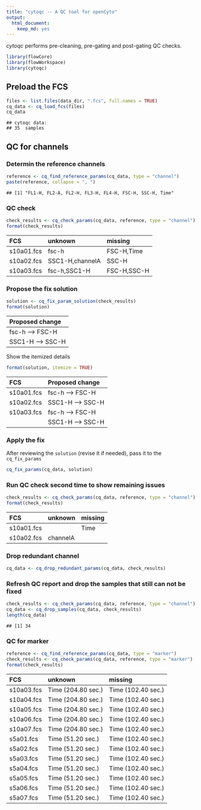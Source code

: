 ```yaml
---
title: "cytoqc -- A QC tool for openCyto"
output:
  html_document: 
    keep_md: yes
---
```


*cytoqc* performs pre-cleaning, pre-gating and post-gating QC checks.





```r
library(flowCore)
library(flowWorkspace)
library(cytoqc)
```



## Preload the FCS


```r
files <- list.files(data_dir, ".fcs", full.names = TRUE)
cq_data <- cq_load_fcs(files)
cq_data
```

```
## cytoqc data: 
## 35  samples
```


## QC for channels

### Determin the reference channels


```r
reference <- cq_find_reference_params(cq_data, type = "channel")
paste(reference, collapse = ", ")
```

```
## [1] "FL1-H, FL2-A, FL2-H, FL3-H, FL4-H, FSC-H, SSC-H, Time"
```

### QC check

```r
check_results <- cq_check_params(cq_data, reference, type = "channel")
format(check_results)
```

<table class="table" style="margin-left: auto; margin-right: auto;">
 <thead>
  <tr>
   <th style="text-align:left;"> FCS </th>
   <th style="text-align:left;"> unknown </th>
   <th style="text-align:left;"> missing </th>
  </tr>
 </thead>
<tbody>
  <tr>
   <td style="text-align:left;"> s10a01.fcs </td>
   <td style="text-align:left;"> fsc-h </td>
   <td style="text-align:left;"> FSC-H,Time </td>
  </tr>
  <tr>
   <td style="text-align:left;"> s10a02.fcs </td>
   <td style="text-align:left;"> SSC1-H,channelA </td>
   <td style="text-align:left;"> SSC-H </td>
  </tr>
  <tr>
   <td style="text-align:left;"> s10a03.fcs </td>
   <td style="text-align:left;"> fsc-h,SSC1-H </td>
   <td style="text-align:left;"> FSC-H,SSC-H </td>
  </tr>
</tbody>
</table>


### Propose the fix solution 

```r
solution <- cq_fix_param_solution(check_results) 
format(solution)
```

<table class="table" style="margin-left: auto; margin-right: auto;">
 <thead>
  <tr>
   <th style="text-align:left;"> Proposed change </th>
  </tr>
 </thead>
<tbody>
  <tr>
   <td style="text-align:left;"> fsc-h --&gt; FSC-H </td>
  </tr>
  <tr>
   <td style="text-align:left;"> SSC1-H --&gt; SSC-H </td>
  </tr>
</tbody>
</table>

Show the itemized details

```r
format(solution, itemize = TRUE)
```

<table class="table" style="margin-left: auto; margin-right: auto;">
 <thead>
  <tr>
   <th style="text-align:left;"> FCS </th>
   <th style="text-align:left;"> Proposed change </th>
  </tr>
 </thead>
<tbody>
  <tr>
   <td style="text-align:left;"> s10a01.fcs </td>
   <td style="text-align:left;"> fsc-h --&gt; FSC-H </td>
  </tr>
  <tr>
   <td style="text-align:left;"> s10a02.fcs </td>
   <td style="text-align:left;"> SSC1-H --&gt; SSC-H </td>
  </tr>
  <tr>
   <td style="text-align:left;vertical-align: top !important;" rowspan="2"> s10a03.fcs </td>
   <td style="text-align:left;"> fsc-h --&gt; FSC-H </td>
  </tr>
  <tr>
   
   <td style="text-align:left;"> SSC1-H --&gt; SSC-H </td>
  </tr>
</tbody>
</table>


### Apply the fix
After reviewing the `solution` (revise it if needed), pass it to the `cq_fix_params`

```r
cq_fix_params(cq_data, solution)
```
### Run QC check second time to show remaining issues

```r
check_results <- cq_check_params(cq_data, reference, type = "channel")
format(check_results)
```

<table class="table" style="margin-left: auto; margin-right: auto;">
 <thead>
  <tr>
   <th style="text-align:left;"> FCS </th>
   <th style="text-align:left;"> unknown </th>
   <th style="text-align:left;"> missing </th>
  </tr>
 </thead>
<tbody>
  <tr>
   <td style="text-align:left;"> s10a01.fcs </td>
   <td style="text-align:left;">  </td>
   <td style="text-align:left;"> Time </td>
  </tr>
  <tr>
   <td style="text-align:left;"> s10a02.fcs </td>
   <td style="text-align:left;"> channelA </td>
   <td style="text-align:left;">  </td>
  </tr>
</tbody>
</table>

### Drop redundant channel

```r
cq_data <- cq_drop_redundant_params(cq_data, check_results)
```
     
### Refresh QC report and drop the samples that still can not be fixed

```r
check_results <- cq_check_params(cq_data, reference, type = "channel")
cq_data <- cq_drop_samples(cq_data, check_results)
length(cq_data)
```

```
## [1] 34
```

### QC for marker

```r
reference <- cq_find_reference_params(cq_data, type = "marker")
check_results <- cq_check_params(cq_data, reference, type = "marker")
format(check_results)
```

<table class="table" style="margin-left: auto; margin-right: auto;">
 <thead>
  <tr>
   <th style="text-align:left;"> FCS </th>
   <th style="text-align:left;"> unknown </th>
   <th style="text-align:left;"> missing </th>
  </tr>
 </thead>
<tbody>
  <tr>
   <td style="text-align:left;"> s10a03.fcs </td>
   <td style="text-align:left;"> Time (204.80 sec.) </td>
   <td style="text-align:left;"> Time (102.40 sec.) </td>
  </tr>
  <tr>
   <td style="text-align:left;"> s10a04.fcs </td>
   <td style="text-align:left;"> Time (204.80 sec.) </td>
   <td style="text-align:left;"> Time (102.40 sec.) </td>
  </tr>
  <tr>
   <td style="text-align:left;"> s10a05.fcs </td>
   <td style="text-align:left;"> Time (204.80 sec.) </td>
   <td style="text-align:left;"> Time (102.40 sec.) </td>
  </tr>
  <tr>
   <td style="text-align:left;"> s10a06.fcs </td>
   <td style="text-align:left;"> Time (204.80 sec.) </td>
   <td style="text-align:left;"> Time (102.40 sec.) </td>
  </tr>
  <tr>
   <td style="text-align:left;"> s10a07.fcs </td>
   <td style="text-align:left;"> Time (204.80 sec.) </td>
   <td style="text-align:left;"> Time (102.40 sec.) </td>
  </tr>
  <tr>
   <td style="text-align:left;"> s5a01.fcs </td>
   <td style="text-align:left;"> Time (51.20 sec.) </td>
   <td style="text-align:left;"> Time (102.40 sec.) </td>
  </tr>
  <tr>
   <td style="text-align:left;"> s5a02.fcs </td>
   <td style="text-align:left;"> Time (51.20 sec.) </td>
   <td style="text-align:left;"> Time (102.40 sec.) </td>
  </tr>
  <tr>
   <td style="text-align:left;"> s5a03.fcs </td>
   <td style="text-align:left;"> Time (51.20 sec.) </td>
   <td style="text-align:left;"> Time (102.40 sec.) </td>
  </tr>
  <tr>
   <td style="text-align:left;"> s5a04.fcs </td>
   <td style="text-align:left;"> Time (51.20 sec.) </td>
   <td style="text-align:left;"> Time (102.40 sec.) </td>
  </tr>
  <tr>
   <td style="text-align:left;"> s5a05.fcs </td>
   <td style="text-align:left;"> Time (51.20 sec.) </td>
   <td style="text-align:left;"> Time (102.40 sec.) </td>
  </tr>
  <tr>
   <td style="text-align:left;"> s5a06.fcs </td>
   <td style="text-align:left;"> Time (51.20 sec.) </td>
   <td style="text-align:left;"> Time (102.40 sec.) </td>
  </tr>
  <tr>
   <td style="text-align:left;"> s5a07.fcs </td>
   <td style="text-align:left;"> Time (51.20 sec.) </td>
   <td style="text-align:left;"> Time (102.40 sec.) </td>
  </tr>
</tbody>
</table>



